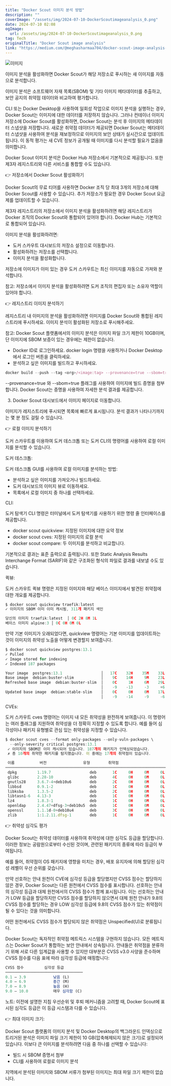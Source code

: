 ```yaml
---
title: "Docker Scout 이미지 분석 방법"
description: ""
coverImage: "/assets/img/2024-07-10-DockerScoutimageanalysis_0.png"
date: 2024-07-10 02:08
ogImage: 
  url: /assets/img/2024-07-10-DockerScoutimageanalysis_0.png
tag: Tech
originalTitle: "Docker Scout image analysis"
link: "https://medium.com/@meghasharmaa704/docker-scout-image-analysis-80274cfaf5b7"
---
```



![이미지](/assets/img/2024-07-10-DockerScoutimageanalysis_0.png)

이미지 분석을 활성화하면 Docker Scout가 해당 저장소로 푸시하는 새 이미지를 자동으로 분석합니다.

이미지 분석은 소프트웨어 자재 목록(SBOM) 및 기타 이미지 메타데이터를 추출하고, 보안 공지의 취약점 데이터와 비교하여 평가합니다.

CLI 또는 Docker Desktop을 사용하여 일회성 작업으로 이미지 분석을 실행하는 경우, Docker Scout는 이미지에 대한 데이터를 저장하지 않습니다. 그러나 컨테이너 이미지 저장소에 Docker Scout를 활성화하면, Docker Scout는 분석 후 이미지의 메타데이터 스냅샷을 저장합니다. 새로운 취약점 데이터가 제공되면 Docker Scout는 메타데이터 스냅샷을 사용하여 분석을 재보정하므로 이미지의 보안 상태가 실시간으로 업데이트됩니다. 이 동적 평가는 새 CVE 정보가 공개될 때 이미지를 다시 분석할 필요가 없음을 의미합니다.

<div class="content-ad"></div>

Docker Scout 이미지 분석은 Docker Hub 저장소에서 기본적으로 제공됩니다. 또한 제3자 레지스트리와 다른 서비스를 통합할 수도 있습니다.

👉 저장소에서 Docker Scout 활성화하기

Docker Scout의 무료 티어를 사용하면 Docker 조직 당 최대 3개의 저장소에 대해 Docker Scout를 사용할 수 있습니다. 추가 저장소가 필요한 경우 Docker Scout 요금제를 업데이트할 수 있습니다.

제3자 레지스트리의 저장소에서 이미지 분석을 활성화하려면 해당 레지스트리가 Docker 조직의 Docker Scout와 통합되어 있어야 합니다. Docker Hub는 기본적으로 통합되어 있습니다.

<div class="content-ad"></div>

이미지 분석을 활성화하려면:

- 도커 스카우트 대시보드의 저장소 설정으로 이동합니다.
- 활성화하려는 저장소를 선택합니다.
- 이미지 분석을 활성화합니다.

저장소에 이미지가 이미 있는 경우 도커 스카우트는 최신 이미지를 자동으로 가져와 분석합니다.

참고: 저장소에서 이미지 분석을 활성화하려면 도커 조직의 편집자 또는 소유자 역할이 있어야 합니다.

<div class="content-ad"></div>

👉 레지스트리 이미지 분석하기

레지스트리 내 이미지의 분석을 활성화하려면 이미지를 Docker Scout와 통합된 레지스트리에 푸시하세요. 이미지 분석이 활성화된 저장소로 푸시해주세요.

참고: Docker Scout 플랫폼에서의 이미지 분석은 이미지 파일 크기 제한이 10GB이며, 단 이미지에 SBOM 보증이 있는 경우에는 제한이 없습니다.

- Docker ID로 로그인하세요. docker login 명령을 사용하거나 Docker Desktop에서 로그인 버튼을 클릭하세요.
- 분석하고 싶은 이미지를 빌드하고 푸시하세요.

<div class="content-ad"></div>

```js
docker build --push --tag <org>/<image:tag> --provenance=true --sbom=true .
```

--provenance=true 와 --sbom=true 플래그를 사용하여 이미지에 빌드 증명을 첨부합니다. Docker Scout는 증명을 사용하여 자세한 분석 결과를 제공합니다.

3. Docker Scout 대시보드에서 이미지 페이지로 이동합니다.

이미지가 레지스트리에 푸시되면 목록에 빠르게 표시됩니다. 분석 결과가 나타나기까지는 몇 분 정도 걸릴 수 있습니다.

<div class="content-ad"></div>

👉 로컬 이미지 분석하기

도커 스카우트를 이용하여 도커 데스크톱 또는 도커 CLI의 명령어를 사용하여 로컬 이미지를 분석할 수 있습니다.

도커 데스크톱:

도커 데스크톱 GUI를 사용하여 로컬 이미지를 분석하는 방법:

<div class="content-ad"></div>

- 분석하고 싶은 이미지를 가져오거나 빌드하세요.
- 도커 대시보드의 이미지 뷰로 이동하세요.
- 목록에서 로컬 이미지 중 하나를 선택하세요.

CLI:

도커 탐색기 CLI 명령은 터미널에서 도커 탐색기를 사용하기 위한 명령 줄 인터페이스를 제공합니다.

- docker scout quickview: 지정된 이미지에 대한 요약 정보
- docker scout cves: 지정된 이미지의 로컬 분석
- docker scout compare: 두 이미지를 분석하고 비교합니다.

<div class="content-ad"></div>

기본적으로 결과는 표준 출력으로 출력됩니다. 또한 Static Analysis Results Interchange Format (SARIF)와 같은 구조화된 형식의 파일로 결과를 내보낼 수도 있습니다.

퀵뷰:

도커 스카우트 퀵뷰 명령은 지정된 이미지와 해당 베이스 이미지에서 발견된 취약점에 대한 개요를 제공합니다.

```js
$ docker scout quickview traefik:latest
✓ 이미지의 SBOM 이미 이미 캐시됨, 311개 패키지 색인

당신의 이미지 traefik:latest  │ 0C 2H 8M 1L
베이스 이미지 alpine:3 │ 0C 0H 0M 0L
```

<div class="content-ad"></div>

만약 기본 이미지가 오래되었다면, quickview 명령어는 기본 이미지를 업데이트하는 것이 이미지의 취약성 노출을 어떻게 변경할지 보여줍니다.

```js
$ docker scout quickview postgres:13.1
✓ Pulled
✓ Image stored for indexing
✓ Indexed 187 packages

Your image  postgres:13.1                 │   17C    32H    35M    33L
Base image  debian:buster-slim            │    9C    14H     9M    23L
Refreshed base image  debian:buster-slim  │    0C     1H     6M    29L
                                          │    -9    -13     -3     +6
Updated base image  debian:stable-slim    │    0C     0H     0M    17L
                                          │    -9    -14     -9     -6
```

CVEs:

도커 스카우트 cves 명령어는 이미지 내 모든 취약성을 완전하게 보여줍니다. 이 명령어는 여러 플래그를 지원하여 취약성을 더 정확히 지정할 수 있도록 합니다. 예를 들어 심각성이나 패키지 유형별로 관심 있는 취약성을 지정할 수 있습니다.

<div class="content-ad"></div>

```js
$ docker scout cves --format only-packages --only-vuln-packages \
  --only-severity critical postgres:13.1
 ✓ 이미지의 SBOM은 이미 캐시되어 있습니다. 187개의 패키지가 인덱싱되었습니다.
 ✗ 총 10개의 취약한 패키지를 탐지했습니다. 이 중에는 17개의 취약점이 있습니다.

 이름           버전                유형        취약점
───────────────────────────────────────────────────────────────────────────
 dpkg         1.19.7                 deb       1C     0H     0M     0L
 glibc        2.28-10                deb       4C     0H     0M     0L
 gnutls28     3.6.7-4+deb10u6        deb       2C     0H     0M     0L
 libbsd       0.9.1-2                deb       1C     0H     0M     0L
 libksba      1.3.5-2                deb       2C     0H     0M     0L
 libtasn1-6   4.13-3                 deb       1C     0H     0M     0L
 lz4          1.8.3-1                deb       1C     0H     0M     0L
 openldap     2.4.47+dfsg-3+deb10u5  deb       1C     0H     0M     0L
 openssl      1.1.1d-0+deb10u4       deb       3C     0H     0M     0L
 zlib         1:1.2.11.dfsg-1        deb       1C     0H     0M     0L
```

👉 취약성 심각도 평가

Docker Scout는 취약성 데이터를 사용하여 취약성에 대한 심각도 등급을 할당합니다. 이러한 정보는 공람원으로부터 수신된 것이며, 관련된 패키지의 종류에 따라 등급이 부여됩니다.

예를 들어, 취약점이 OS 패키지에 영향을 미치는 경우, 배포 유지자에 의해 할당된 심각성 레벨이 우선 순위를 갖습니다.


<div class="content-ad"></div>

만약 선호하는 안내 원천이 CVE에 심각성 등급을 할당했지만 CVSS 점수는 할당하지 않은 경우, Docker Scout는 다른 원천에서 CVSS 점수를 표시합니다. 선호하는 안내의 심각성 등급과 대체 원천에서의 CVSS 점수가 함께 표시됩니다. 이는 선호하는 안내가 LOW 등급을 할당하지만 CVSS 점수를 할당하지 않으면서 대체 원천 안내가 9.8의 CVSS 점수를 할당하는 경우 LOW 심각성 등급에 9.8의 CVSS 점수가 있는 취약점이 될 수 있다는 것을 의미합니다.

어떤 원천에서도 CVSS 점수가 할당되지 않은 취약점은 Unspecified(U)로 분류됩니다.

Docker Scout는 독자적인 취약점 메트릭스 시스템을 구현하지 않습니다. 모든 메트릭스는 Docker Scout가 통합하는 보안 안내에서 상속됩니다. 안내들은 취약점을 분류하기 위해 서로 다른 임계값을 사용할 수 있지만 대부분은 CVSS v3.0 사양을 준수하며 CVSS 점수를 다음 표에 따라 심각성 등급에 매핑합니다:

```js
CVSS 점수         심각성 등급
──────────────────────────────────
0.1 – 3.9            낮음 (L)
4.0 – 6.9            중간 (M)
7.0 – 8.9            높음 (H)
9.0 – 10.0           매우 심각함 (C)
```

<div class="content-ad"></div>

노트: 이전에 설명한 지침 우선순위 및 후퇴 메커니즘을 고려할 때, Docker Scout에 표시된 심각도 등급은 이 등급 시스템과 다를 수 있습니다.

👉 최대 이미지 크기:

Docker Scout 플랫폼의 이미지 분석 및 Docker Desktop의 백그라운드 인덱싱으로 트리거된 분석은 이미지 파일 크기 제한이 10 GB(압축해제되지 않은 크기)로 설정되어 있습니다. 이보다 큰 이미지를 분석하려면 다음 중 하나를 선택할 수 있습니다:

- 빌드 시 SBOM 증명서 첨부
- CLI를 사용하여 로컬로 이미지 분석

<div class="content-ad"></div>

지역에서 분석된 이미지와 SBOM 서류가 첨부된 이미지는 최대 파일 크기 제한이 없습니다.